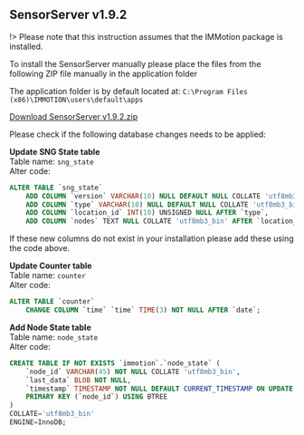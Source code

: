 ## SensorServer v1.9.2

!> Please note that this instruction assumes that the IMMotion package is installed.

To install the SensorServer manually please place the files from the following ZIP file manually in the application folder<br>

The application folder is by default located at: `C:\Program Files (x86)\IMMOTION\users\default\apps`

[Download SensorServer v1.9.2.zip](https://support.imbuildings.com/docs/support-info/downloads/SensorServer.v1.9.2.zip)

Please check if the following database changes needs to be applied:

**Update SNG State table**<br>
Table name: `sng_state`<br>
Alter code:
```SQL
ALTER TABLE `sng_state`
	ADD COLUMN `version` VARCHAR(10) NULL DEFAULT NULL COLLATE 'utf8mb3_bin' AFTER `added`,
	ADD COLUMN `type` VARCHAR(10) NULL DEFAULT NULL COLLATE 'utf8mb3_bin' AFTER `version`,
	ADD COLUMN `location_id` INT(10) UNSIGNED NULL AFTER `type`,
	ADD COLUMN `nodes` TEXT NULL COLLATE 'utf8mb3_bin' AFTER `location_id`;

```
If these new columns do not exist in your installation please add these using the code above.

**Update Counter table**<br>
Table name: `counter`<br>
Alter code:
```SQL
ALTER TABLE `counter`
	CHANGE COLUMN `time` `time` TIME(3) NOT NULL AFTER `date`;
```


**Add Node State table**<br>
Table name: `node_state`<br>
Alter code:
```SQL
CREATE TABLE IF NOT EXISTS `immotion`.`node_state` (
	`node_id` VARCHAR(45) NOT NULL COLLATE 'utf8mb3_bin',
	`last_data` BLOB NOT NULL,
	`timestamp` TIMESTAMP NOT NULL DEFAULT CURRENT_TIMESTAMP ON UPDATE CURRENT_TIMESTAMP,
	PRIMARY KEY (`node_id`) USING BTREE
)
COLLATE='utf8mb3_bin'
ENGINE=InnoDB;

```
